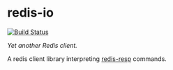 # redis-io

[![Build Status](https://travis-ci.org/twittner/redis-io.svg?branch=develop)](https://travis-ci.org/twittner/redis-io)

*Yet another Redis client.*

A redis client library interpreting [redis-resp][1] commands.

[1]: https://github.com/twittner/redis-resp

